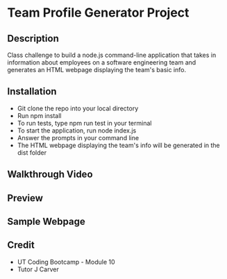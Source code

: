# Team Profile Generator Project

## Description
Class challenge to build a node.js command-line application that takes in information about employees on a software engineering team and generates an HTML webpage displaying the team's basic info.

## Installation
* Git clone the repo into your local directory
* Run npm install
* To run tests, type npm run test in your terminal
* To start the application, run node index.js
* Answer the prompts in your command line
* The HTML webpage displaying the team's info will be generated in the dist folder

## Walkthrough Video

## Preview

## Sample Webpage

## Credit
 * UT Coding Bootcamp - Module 10
 * Tutor J Carver

